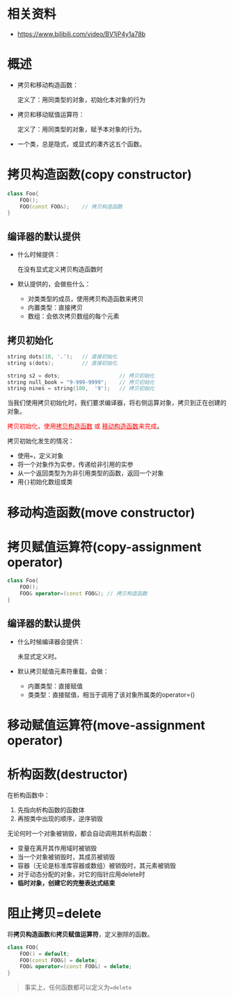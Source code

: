 # 相关资料

- https://www.bilibili.com/video/BV1jP4y1a78b





# 概述

- 拷贝和移动构造函数：

  定义了：用同类型的对象，初始化本对象的行为

- 拷贝和移动赋值运算符：

  定义了：用同类型的对象，赋予本对象的行为。



- 一个类，总是隐式，或显式的凑齐这五个函数。



# 拷贝构造函数(copy constructor)

```C++
class Foo{
	FOO();
    FOO(const FOO&);	// 拷贝构造函数
}
```





## 编译器的默认提供

- 什么时候提供：

  在没有显式定义拷贝构造函数时

- 默认提供的，会做些什么：

  - 对类类型的成员，使用拷贝构造函数来拷贝
  - 内置类型：直接拷贝
  - 数组：会依次拷贝数组的每个元素



## 拷贝初始化

```C++
string dots(10, '.');	// 直接初始化
string s(dots);			// 直接初始化

string s2 = dots;					// 拷贝初始化
string null_book = "9-999-9999";	// 拷贝初始化
string nines = string(100,	'9');	// 拷贝初始化
```



当我们使用拷贝初始化时，我们要求编译器，将右侧运算对象，拷贝到正在创建的对象。

<font color="red">拷贝初始化，使用<u>拷贝构造函数</u> 或 <u>移动构造函数</u>来完成</font>。



拷贝初始化发生的情况：

- 使用`=`，定义对象
- 将一个对象作为实参，传递给非引用的实参
- 从一个返回类型为为非引用类型的函数，返回一个对象
- 用`{}`初始化数组或类





# 移动构造函数(move constructor)





# 拷贝赋值运算符(copy-assignment operator)

```C++
class Foo{
	FOO();
    FOO& operator=(const FOO&);	// 拷贝构造函数
}
```





## 编译器的默认提供

- 什么时候编译器会提供：

  未显式定义时。

- 默认拷贝赋值元素符重载，会做：

  - 内置类型：直接赋值
  - 类类型：直接赋值，相当于调用了该对象所属类的operator=()



# 移动赋值运算符(move-assignment operator)





# 析构函数(destructor)

在析构函数中：

1. 先指向析构函数的函数体
2. 再按类中出现的顺序，逆序销毁



无论何时一个对象被销毁，都会自动调用其析构函数：

- 变量在离开其作用域时被销毁
- 当一个对象被销毁时，其成员被销毁
- 容器（无论是标准库容器或数组）被销毁时，其元素被销毁
- 对于动态分配的对象，对它的指针应用delete时
- **临时对象，创建它的完整表达式结束**



# 阻止拷贝=delete

将**拷贝构造函数**和**拷贝赋值运算符**，定义删除的函数。

```C++
class FOO{
	FOO() = default;
    FOO(const FOO&) = delete;
    FOO& operator=(const FOO&) = delete;
}
```



> 事实上，任何函数都可以定义为`=delete`